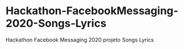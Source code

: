 # Hackathon-FacebookMessaging-2020-Songs-Lyrics
Hackathon Facebook Messaging 2020 projeto Songs Lyrics
